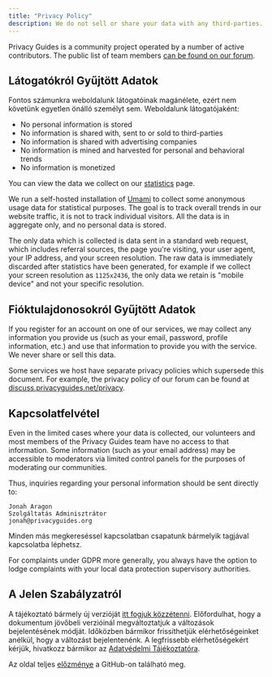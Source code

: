 ```yaml
---
title: "Privacy Policy"
description: We do not sell or share your data with any third-parties.
---
```


Privacy Guides is a community project operated by a number of active contributors. The public list of team members [can be found on our forum](https://discuss.privacyguides.net/u?group=team&order=solutions&period=all).

## Látogatókról Gyűjtött Adatok

Fontos számunkra weboldalunk látogatóinak magánélete, ezért nem követünk egyetlen önálló személyt sem. Weboldalunk látogatójaként:

- No personal information is stored
- No information is shared with, sent to or sold to third-parties
- No information is shared with advertising companies
- No information is mined and harvested for personal and behavioral trends
- No information is monetized

You can view the data we collect on our [statistics](statistics.md) page.

We run a self-hosted installation of [Umami](https://umami.is) to collect some anonymous usage data for statistical purposes. The goal is to track overall trends in our website traffic, it is not to track individual visitors. All the data is in aggregate only, and no personal data is stored.

The only data which is collected is data sent in a standard web request, which includes referral sources, the page you're visiting, your user agent, your IP address, and your screen resolution. The raw data is immediately discarded after statistics have been generated, for example if we collect your screen resolution as `1125x2436`, the only data we retain is "mobile device" and not your specific resolution.

## Fióktulajdonosokról Gyűjtött Adatok

If you register for an account on one of our services, we may collect any information you provide us (such as your email, password, profile information, etc.) and use that information to provide you with the service. We never share or sell this data.

Some services we host have separate privacy policies which supersede this document. For example, the privacy policy of our forum can be found at [discuss.privacyguides.net/privacy](https://discuss.privacyguides.net/privacy).

## Kapcsolatfelvétel

Even in the limited cases where your data is collected, our volunteers and most members of the Privacy Guides team have no access to that information. Some information (such as your email address) may be accessible to moderators via limited control panels for the purposes of moderating our communities.

Thus, inquiries regarding your personal information should be sent directly to:

```text
Jonah Aragon
Szolgáltatás Adminisztrátor
jonah@privacyguides.org
```

Minden más megkereséssel kapcsolatban csapatunk bármelyik tagjával kapcsolatba léphetsz.

For complaints under GDPR more generally, you always have the option to lodge complaints with your local data protection supervisory authorities.

## A Jelen Szabályzatról

A tájékoztató bármely új verzióját [itt fogjuk közzétenni](privacy-policy.md). Előfordulhat, hogy a dokumentum jövőbeli verzióinál megváltoztatjuk a változások bejelentésének módját. Időközben bármikor frissíthetjük elérhetőségeinket anélkül, hogy a változást bejelentenénk. A legfrissebb elérhetőségekért kérjük, hivatkozz bármikor az [Adatvédelmi Tájékoztatóra](privacy-policy.md).

Az oldal teljes [előzménye](https://github.com/privacyguides/privacyguides.org/commits/main/docs/about/privacy-policy.md) a GitHub-on található meg.
